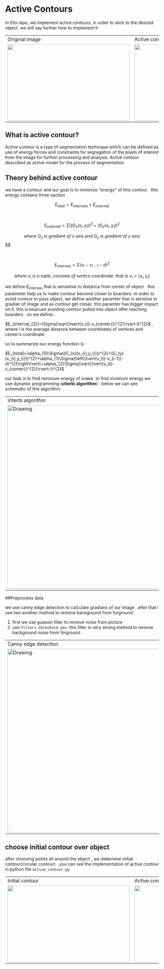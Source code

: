 # Active Contours

In this repo, we implement active contours, in order to  stick to the desired object. we will say further how to implement it


<table>
  <tr>
    <td>Original image</td>
    <td>Active contour implementation</td>
  </tr>
  <tr>
    <td><img src="https://user-images.githubusercontent.com/67091916/219969331-45cf7089-634c-4022-b761-9bc83db24390.jpg" width="400" height="250"/></td>
    <td><img src="https://user-images.githubusercontent.com/67091916/219969338-aa462fc1-989c-4be5-9562-211a97cb27a9.gif" width="400" height="250"/></td>

  </tr>
 </table>


## What is active contour?

Active contour is a type of segmentation technique which can be defined as use of energy forces and constraints for segregation of the pixels of interest from the image for further processing and analysis. Active contour described as active model for the process of segmentation

## Theory behind active contour

we have a contour and our goal is to minimize "energy" of this contour . this energy contains three section . 

$$E_{total}=E_{internals}+E_{external}$$


<br/>

$$E_{external}=\Sigma((G_{x}(x_{i},y_{i}))^{2}+(G_{y}(x_{i},y_{i}))^{2}$$

$$ where \ G_{x} \ is \ gradient \ of \ x \ axis \ and \ G_{y} \ is \ gradient \ of \ y \ axis $$$$

<br/>

$$E_{internal_{1}}=\Sigma({v_{i}-v_{i-1}}-d)^{2}$$

$$ where \ v_{i} \ is \ a \ tuple, \ consists \ of \ vertice \ coordinate. \ that \ is \ v_{i}=(x_{i},y_{i}) $$


we define $E_{internal_{1}}$ that is sensetive to distance from center of object . this parameter help us to make contour become closer to boarders. 
in order to avoid contour to pass object, we define another paramter that is senstive to gradian of image and as contour get closer, this paramter has bigger impact on it. this is beacuse avoiding contour pulled into object after reaching boarders . so we define :

$E_{internal_{2}}=\Sigma(\sqrt{\lvert{v_{i}-v_{center}}}^{2}\rvert-l)^{2}$ , where $l$ is the average distance between coordinates of vertices and center's coordinate

so to summarize our energy function is :

$E_{total}=\alpha_{0}\Sigma((G_{x}(x_{i},y_{i}))^{2}+(G_{y}(x_{i},y_{i}))^{2}+\alpha_{1}\Sigma(\left(\lvert{v_{i}-v_{i-1}}-d)^{2}\right\rvert)+\alpha_{2}\Sigma(\sqrt{\lvert{v_{i}-v_{center}}^{2}}\rvert-l)^{2}$

our task is to find minimum energy of snake. 
to find minimum energy we use dynamic programming (**viterbi algorithm**) : below we can see schematic of this algorithm:


<table>
  <tr>
    <td>Viterbi algorithm</td>
  </tr>
  <tr>
    <td><img src="https://user-images.githubusercontent.com/67091916/219971059-71297ac6-e5f4-4f55-a6b3-d4922edcd469.PNG" alt="Drawing" style="width: 600px;"/> </td>
  </tr>
 </table>
 
 ##Preprocess data
 
  we use canny edge detection to calculate gradians of our image . after that i use two another method to remove background from forground :
 1) first we use guassin filter to remove noise from picture 
 2) use `filters.threshold_yen`. this filter is very strong method to remove background noise from forground

<table>
  <tr>
    <td>Canny edge detection</td>
    <td>Gaussian filter</td>
    <td>Yen threshold filter</td>
  </tr>
  <tr>
    <td><img src="https://user-images.githubusercontent.com/67091916/219973682-e17ff56a-a0ef-425c-bf3e-8e50c8d99ae3.png" alt="Drawing" style="width: 600px;"/> </td>
    <td><img src="https://user-images.githubusercontent.com/67091916/219973683-cfe80a61-8d9d-4b6a-a082-7b20aecd9cd7.png" alt="Drawing" style="width: 600px;"/></td>
    <td><img src="https://user-images.githubusercontent.com/67091916/219973686-140c2961-799a-4858-8a2b-2096c42d491a.png" alt="Drawing" style="width: 600px;"/></td>
  </tr>
 </table>

## choose initial contour over object 
after choosing points all around the object , we determine initial contour(circular contour) . you can see the implementation of active contour in python file `active_contour.py`  

<table>
  <tr>
    <td>Initial contour</td>
    <td>Active contour </td>
  </tr>
  <tr>
    <td><img src="https://user-images.githubusercontent.com/67091916/219973839-9a066408-d81c-4747-baba-1e23e988a388.png" width="400" height="250"/></td>
    <td><img src="https://user-images.githubusercontent.com/67091916/219969338-aa462fc1-989c-4be5-9562-211a97cb27a9.gif" width="400" height="250"/></td>

  </tr>
 </table>
